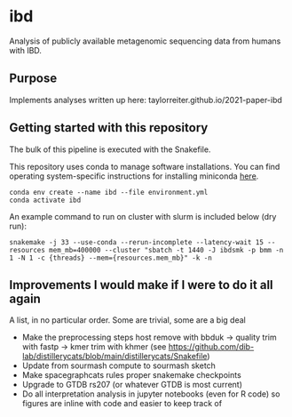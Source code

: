 # ibd
Analysis of publicly available metagenomic sequencing data from humans with IBD.

## Purpose

Implements analyses written up here: taylorreiter.github.io/2021-paper-ibd

## Getting started with this repository

The bulk of this pipeline is executed with the Snakefile.

This repository uses conda to manage software installations. 
You can find operating system-specific instructions for installing miniconda [here](https://docs.conda.io/en/latest/miniconda.html).

```
conda env create --name ibd --file environment.yml
conda activate ibd
```

An example command to run on cluster with slurm is included below (dry run):
```
snakemake -j 33 --use-conda --rerun-incomplete --latency-wait 15 --resources mem_mb=400000 --cluster "sbatch -t 1440 -J ibdsmk -p bmm -n 1 -N 1 -c {threads} --mem={resources.mem_mb}" -k -n
```


## Improvements I would make if I were to do it all again

A list, in no particular order.
Some are trivial, some are a big deal

+ Make the preprocessing steps host remove with bbduk -> quality trim with fastp -> kmer trim with khmer (see https://github.com/dib-lab/distillerycats/blob/main/distillerycats/Snakefile)
+ Update from sourmash compute to sourmash sketch
+ Make spacegraphcats rules proper snakemake checkpoints
+ Upgrade to GTDB rs207 (or whatever GTDB is most current)
+ Do all interpretation analysis in jupyter notebooks (even for R code) so figures are inline with code and easier to keep track of

